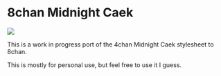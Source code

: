 # 8chan Midnight Caek

![](https://i.imgur.com/CIjez8e.png)

This is a work in progress port of the 4chan Midnight Caek stylesheet to 8chan.

This is mostly for personal use, but feel free to use it I guess.